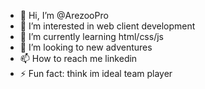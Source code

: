 - 👋 Hi, I’m @ArezooPro
- 👀 I’m interested in web client development
- 🌱 I’m currently learning html/css/js
- 💞️ I’m looking to new adventures 
- 📫 How to reach me linkedin
- ⚡ Fun fact: think im ideal team player

<!---
ArezooPro/ArezooPro is a ✨ special ✨ repository because its `README.md` (this file) appears on your GitHub profile.
You can click the Preview link to take a look at your changes.
--->
